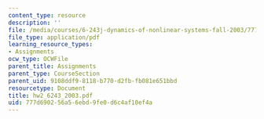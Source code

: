 ```yaml
---
content_type: resource
description: ''
file: /media/courses/6-243j-dynamics-of-nonlinear-systems-fall-2003/777d690256a56ebd9fe0d6c4af10ef4a_hw2_6243_2003.pdf
file_type: application/pdf
learning_resource_types:
- Assignments
ocw_type: OCWFile
parent_title: Assignments
parent_type: CourseSection
parent_uid: 9108ddf9-8118-b770-d2fb-fb081e651bbd
resourcetype: Document
title: hw2_6243_2003.pdf
uid: 777d6902-56a5-6ebd-9fe0-d6c4af10ef4a
---
```

